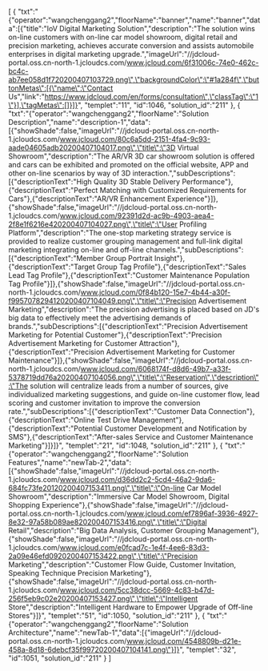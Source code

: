 [
	{
		"txt":"{\"operator\":\"wangchenggang2\",\"floorName\":\"banner\",\"name\":\"banner\",\"data\":[{\"title\":\"IoV Digital Marketing Solution\",\"description\":\"The solution wins on-line customers with on-line car model showroom, digital retail and precision marketing, achieves accurate conversion and assists automobile enterprises in digital marketing upgrade.\",\"imageUrl\":\"//jdcloud-portal.oss.cn-north-1.jcloudcs.com/www.jcloud.com/6f31006c-74e0-462c-bc4c-ab7ee058d1f720200407103729.png\",\"backgroundColor\":\"#1a284f\",\"buttonMetas\":[{\"name\":\"Contact Us\",\"link\":\"https://www.jdcloud.com/en/forms/consultation\",\"classTag\":\"1\"}],\"tagMetas\":[]}]}",
		"templet":"11",
		"id":1046,
		"solution_id":"211"
	},
	{
		"txt":"{\"operator\":\"wangchenggang2\",\"floorName\":\"Solution Description\",\"name\":\"description-1\",\"data\":[{\"showShade\":false,\"imageUrl\":\"//jdcloud-portal.oss.cn-north-1.jcloudcs.com/www.jcloud.com/80c6a5dd-2151-4fa4-9c93-aade04605adb20200407104017.png\",\"title\":\"3D Virtual Showroom\",\"description\":\"The AR/VR 3D car showroom solution is offered and cars can be exhibited and promoted on the official website, APP and other on-line scenarios by way of 3D interaction.\",\"subDescriptions\":[{\"descriptionText\":\"High Quality 3D Stable Delivery Performance\"},{\"descriptionText\":\"Perfect Matching with Customized Requirements for Cars\"},{\"descriptionText\":\"AR/VR Enhancement Experience\"}]},{\"showShade\":false,\"imageUrl\":\"//jdcloud-portal.oss.cn-north-1.jcloudcs.com/www.jcloud.com/92391d2d-ac9b-4903-aea4-2f8e1f6216e420200407104027.png\",\"title\":\"User Profiling Platform\",\"description\":\"The one-stop marketing strategy service is provided to realize customer grouping management and full-link digital marketing integrating on-line and off-line channels.\",\"subDescriptions\":[{\"descriptionText\":\"Member Group Portrait Insight\"},{\"descriptionText\":\"Target Group Tag Profile\"},{\"descriptionText\":\"Sales Lead Tag Profile\"},{\"descriptionText\":\"Customer Maintenance Population Tag Profile\"}]},{\"showShade\":false,\"imageUrl\":\"//jdcloud-portal.oss.cn-north-1.jcloudcs.com/www.jcloud.com/0f84b120-15e7-4b44-a30f-f9957078294120200407104049.png\",\"title\":\"Precision Advertisement Marketing\",\"description\":\"The precision advertising is placed based on JD's big data to effectively meet the advertising demands of brands.\",\"subDescriptions\":[{\"descriptionText\":\"Precision Advertisement Marketing for Potential Customer\"},{\"descriptionText\":\"Precision Advertisement Marketing for Customer Attraction\"},{\"descriptionText\":\"Precision Advertisement Marketing for Customer Maintenance\"}]},{\"showShade\":false,\"imageUrl\":\"//jdcloud-portal.oss.cn-north-1.jcloudcs.com/www.jcloud.com/6068174f-d8d6-49b7-a33f-5378719dd76a20200407104056.png\",\"title\":\"Reservation\",\"description\":\"The solution will centralize leads from a number of sources, give individualized marketing suggestions, and guide on-line customer flow, lead scoring and customer invitation to improve the conversion rate.\",\"subDescriptions\":[{\"descriptionText\":\"Customer Data Connection\"},{\"descriptionText\":\"Online Test Drive Management\"},{\"descriptionText\":\"Potential Customer Development and Notification by SMS\"},{\"descriptionText\":\"After-sales Service and Customer Maintenance Marketing\"}]}]}",
		"templet":"21",
		"id":1048,
		"solution_id":"211"
	},
	{
		"txt":"{\"operator\":\"wangchenggang2\",\"floorName\":\"Solution Features\",\"name\":\"newTab-2\",\"data\":[{\"showShade\":false,\"imageUrl\":\"//jdcloud-portal.oss.cn-north-1.jcloudcs.com/www.jcloud.com/d36dd2c2-5cd4-46a2-9da6-684fc73fe20120200407153411.png\",\"title\":\"On-line Car Model Showroom\",\"description\":\"Immersive Car Model Showroom, Digital Shopping Experience\"},{\"showShade\":false,\"imageUrl\":\"//jdcloud-portal.oss.cn-north-1.jcloudcs.com/www.jcloud.com/ef7896af-3936-4927-8e32-97a58b089ae820200407153416.png\",\"title\":\"Digital Retail\",\"description\":\"Big Data Analysis, Customer Grouping Management\"},{\"showShade\":false,\"imageUrl\":\"//jdcloud-portal.oss.cn-north-1.jcloudcs.com/www.jcloud.com/e0fcad7c-1e4f-4ee6-83d3-2a09e46efd0920200407153422.png\",\"title\":\"Precision Marketing\",\"description\":\"Customer Flow Guide, Customer Invitation, Speaking Technique Precision Marketing\"},{\"showShade\":false,\"imageUrl\":\"//jdcloud-portal.oss.cn-north-1.jcloudcs.com/www.jcloud.com/5cc38dcc-5669-4c83-b47d-256f5eb9c02e20200407153427.png\",\"title\":\"Intelligent Store\",\"description\":\"Intelligent Hardware to Empower Upgrade of Off-line Stores\"}]}",
		"templet":"51",
		"id":1050,
		"solution_id":"211"
	},
	{
		"txt":"{\"operator\":\"wangchenggang2\",\"floorName\":\"Solution Architecture\",\"name\":\"newTab-1\",\"data\":[{\"imageUrl\":\"//jdcloud-portal.oss.cn-north-1.jcloudcs.com/www.jcloud.com/4548809b-d21e-458a-8d18-6debcf35f99720200407104141.png\"}]}",
		"templet":"32",
		"id":1051,
		"solution_id":"211"
	}
]